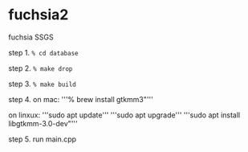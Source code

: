 # fuchsia2
fuchsia SSGS

step 1. ```% cd database```

step 2. ```% make drop```

step 3. ```% make build```

step 4. 
  on mac:
  '''% brew install gtkmm3"'''
        
  on linxux: 
  '''sudo apt update'''
  '''sudo apt upgrade'''
  '''sudo apt install libgtkmm-3.0-dev"'''
        
step 5. run main.cpp


